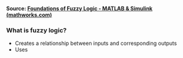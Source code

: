 #### Source: [Foundations of Fuzzy Logic - MATLAB & Simulink (mathworks.com)](https://www.mathworks.com/help/fuzzy/foundations-of-fuzzy-logic.html)
### What is fuzzy logic?
- Creates a relationship between inputs and corresponding outputs
- Uses 